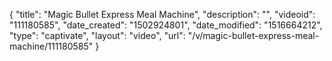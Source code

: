 {
    "title": "Magic Bullet Express Meal Machine",
    "description": "",
    "videoid": "111180585",
    "date_created": "1502924801",
    "date_modified": "1516664212",
    "type": "captivate",
    "layout": "video",
    "url": "\/v\/magic-bullet-express-meal-machine\/111180585"
}